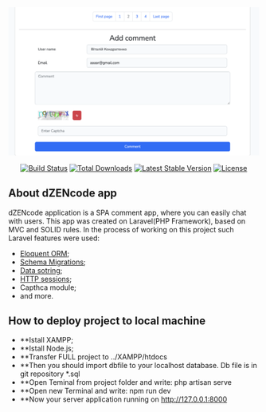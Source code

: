 <p align="center"><img src="/Monosnap dZENcode Interview 2023-02-15 22-55-32.png" alt="app logo"></p>

<p align="center">
<a href="https://github.com/laravel/framework/actions"><img src="https://github.com/laravel/framework/workflows/tests/badge.svg" alt="Build Status"></a>
<a href="https://packagist.org/packages/laravel/framework"><img src="https://img.shields.io/packagist/dt/laravel/framework" alt="Total Downloads"></a>
<a href="https://packagist.org/packages/laravel/framework"><img src="https://img.shields.io/packagist/v/laravel/framework" alt="Latest Stable Version"></a>
<a href="https://packagist.org/packages/laravel/framework"><img src="https://img.shields.io/packagist/l/laravel/framework" alt="License"></a>
</p>

## About dZENcode app

dZENcode application is a SPA comment app, where you can easily chat with users. This app was created on Laravel(PHP Framework), based on MVC and SOLID rules. In the process of working on this project such Laravel features were used:
- [Eloquent ORM](https://laravel.com/docs/9.x/eloquent);
- [Schema Migrations](https://laravel.com/docs/9.x/migrations#main-content);
- [Data sotring](https://laravel.com/docs/9.x/pagination);
- [HTTP sessions](https://laravel.com/docs/9.x/session#main-content);
- Capthca module;
- and more.

## How to deploy project to local machine

- **Istall XAMPP;
- **Istall Node.js;
- **Transfer FULL project to ../XAMPP/htdocs
- **Then you should import dbfile to your localhost database. Db file is in git repository *.sql
- **Open Teminal from project folder and write: php artisan serve
- **Open new Terminal and write: npm run dev
- **Now your server application running on http://127.0.0.1:8000
